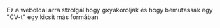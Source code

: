 Ez a weboldal arra stzolgál hogy gxyakoroljak és hogy bemutassak egy "CV-t" egy kicsit más formában 
